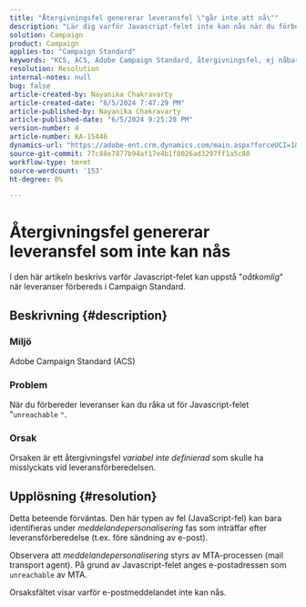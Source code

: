 ```yaml
---
title: "Återgivningsfel genererar leveransfel \"går inte att nå\""
description: "Lär dig varför Javascript-felet inte kan nås när du förbereder leveranser i Campaign Standard."
solution: Campaign
product: Campaign
applies-to: "Campaign Standard"
keywords: "KCS, ACS, Adobe Campaign Standard, återgivningsfel, ej nåbart leveransfel"
resolution: Resolution
internal-notes: null
bug: false
article-created-by: Nayanika Chakravarty
article-created-date: "6/5/2024 7:47:29 PM"
article-published-by: Nayanika Chakravarty
article-published-date: "6/5/2024 9:25:28 PM"
version-number: 4
article-number: KA-15446
dynamics-url: "https://adobe-ent.crm.dynamics.com/main.aspx?forceUCI=1&pagetype=entityrecord&etn=knowledgearticle&id=819a1f6d-7423-ef11-840b-6045bd006b25"
source-git-commit: 77c88e7877b94af17e4b1f8026ad3297ff1a5c80
workflow-type: tm+mt
source-wordcount: '153'
ht-degree: 0%

---
```


# Återgivningsfel genererar leveransfel som inte kan nås


I den här artikeln beskrivs varför Javascript-felet kan uppstå &quot;*oåtkomlig*&quot; när leveranser förbereds i Campaign Standard.

## Beskrivning {#description}


### Miljö

Adobe Campaign Standard (ACS)

### Problem

När du förbereder leveranser kan du råka ut för Javascript-felet &quot;`unreachable` `"`.

### Orsak

Orsaken är ett återgivningsfel *variabel inte definierad* som skulle ha misslyckats vid leveransförberedelsen.


## Upplösning {#resolution}


Detta beteende förväntas. Den här typen av fel (JavaScript-fel) kan bara identifieras under *meddelandepersonalisering* fas som inträffar efter leveransförberedelse (t.ex. före sändning av e-post).

Observera att *meddelandepersonalisering* styrs av MTA-processen (mail transport agent). På grund av Javascript-felet anges e-postadressen som `unreachable` av MTA.

Orsaksfältet visar varför e-postmeddelandet inte kan nås.
